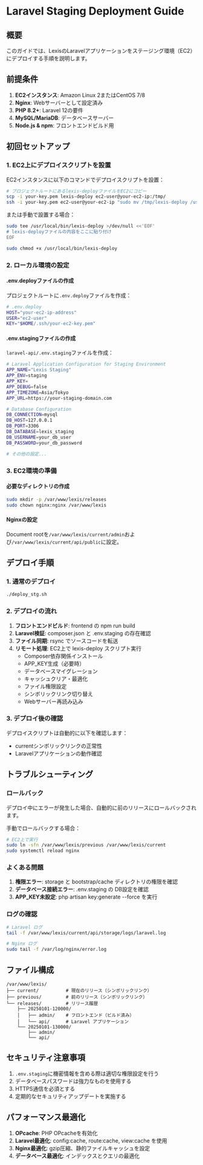 # Laravel Staging Deployment Guide

## 概要

このガイドでは、LexisのLaravelアプリケーションをステージング環境（EC2）にデプロイする手順を説明します。

## 前提条件

1. **EC2インスタンス**: Amazon Linux 2またはCentOS 7/8
2. **Nginx**: Webサーバーとして設定済み
3. **PHP 8.2+**: Laravel 12の要件
4. **MySQL/MariaDB**: データベースサーバー
5. **Node.js & npm**: フロントエンドビルド用

## 初回セットアップ

### 1. EC2上にデプロイスクリプトを設置

EC2インスタンスに以下のコマンドでデプロイスクリプトを設置：

```bash
# プロジェクトルートにあるlexis-deployファイルをEC2にコピー
scp -i your-key.pem lexis-deploy ec2-user@your-ec2-ip:/tmp/
ssh -i your-key.pem ec2-user@your-ec2-ip "sudo mv /tmp/lexis-deploy /usr/local/bin/ && sudo chmod +x /usr/local/bin/lexis-deploy"
```

または手動で設置する場合：

```bash
sudo tee /usr/local/bin/lexis-deploy >/dev/null <<'EOF'
# lexis-deployファイルの内容をここに貼り付け
EOF

sudo chmod +x /usr/local/bin/lexis-deploy
```

### 2. ローカル環境の設定

#### .env.deployファイルの作成

プロジェクトルートに`.env.deploy`ファイルを作成：

```bash
# .env.deploy
HOST="your-ec2-ip-address"
USER="ec2-user"
KEY="$HOME/.ssh/your-ec2-key.pem"
```

#### .env.stagingファイルの作成

`laravel-api/.env.staging`ファイルを作成：

```bash
# Laravel Application Configuration for Staging Environment
APP_NAME="Lexis Staging"
APP_ENV=staging
APP_KEY=
APP_DEBUG=false
APP_TIMEZONE=Asia/Tokyo
APP_URL=https://your-staging-domain.com

# Database Configuration
DB_CONNECTION=mysql
DB_HOST=127.0.0.1
DB_PORT=3306
DB_DATABASE=lexis_staging
DB_USERNAME=your_db_user
DB_PASSWORD=your_db_password

# その他の設定...
```

### 3. EC2環境の準備

#### 必要なディレクトリの作成

```bash
sudo mkdir -p /var/www/lexis/releases
sudo chown nginx:nginx /var/www/lexis
```

#### Nginxの設定

Document rootを`/var/www/lexis/current/admin`および`/var/www/lexis/current/api/public`に設定。

## デプロイ手順

### 1. 通常のデプロイ

```bash
./deploy_stg.sh
```

### 2. デプロイの流れ

1. **フロントエンドビルド**: frontend の npm run build
2. **Laravel検証**: composer.json と .env.staging の存在確認
3. **ファイル同期**: rsync でソースコードを転送
4. **リモート処理**: EC2上で lexis-deploy スクリプト実行
   - Composer依存関係インストール
   - APP_KEY生成（必要時）
   - データベースマイグレーション
   - キャッシュクリア・最適化
   - ファイル権限設定
   - シンボリックリンク切り替え
   - Webサーバー再読み込み

### 3. デプロイ後の確認

デプロイスクリプトは自動的に以下を確認します：

- currentシンボリックリンクの正常性
- Laravelアプリケーションの動作確認

## トラブルシューティング

### ロールバック

デプロイ中にエラーが発生した場合、自動的に前のリリースにロールバックされます。

手動でロールバックする場合：

```bash
# EC2上で実行
sudo ln -sfn /var/www/lexis/previous /var/www/lexis/current
sudo systemctl reload nginx
```

### よくある問題

1. **権限エラー**: storage と bootstrap/cache ディレクトリの権限を確認
2. **データベース接続エラー**: .env.staging の DB設定を確認
3. **APP_KEY未設定**: php artisan key:generate --force を実行

### ログの確認

```bash
# Laravel ログ
tail -f /var/www/lexis/current/api/storage/logs/laravel.log

# Nginx ログ
sudo tail -f /var/log/nginx/error.log
```

## ファイル構成

```
/var/www/lexis/
├── current/          # 現在のリリース（シンボリックリンク）
├── previous/         # 前のリリース（シンボリックリンク）
└── releases/         # リリース履歴
    ├── 20250101-120000/
    │   ├── admin/    # フロントエンド（ビルド済み）
    │   └── api/      # Laravel アプリケーション
    └── 20250101-130000/
        ├── admin/
        └── api/
```

## セキュリティ注意事項

1. `.env.staging`に機密情報を含める際は適切な権限設定を行う
2. データベースパスワードは強力なものを使用する
3. HTTPS通信を必須とする
4. 定期的なセキュリティアップデートを実施する

## パフォーマンス最適化

1. **OPcache**: PHP OPcacheを有効化
2. **Laravel最適化**: config:cache, route:cache, view:cache を使用
3. **Nginx最適化**: gzip圧縮、静的ファイルキャッシュを設定
4. **データベース最適化**: インデックスとクエリの最適化
